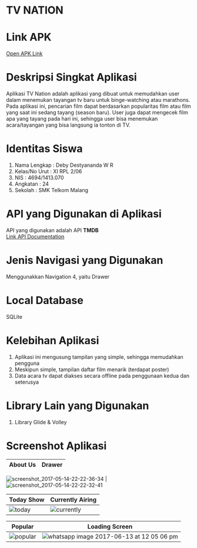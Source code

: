 # TV NATION
# Link APK
[Open APK Link](https://drive.google.com/file/d/0Byte9HRlWLcUSXl1V1Itb2xRRlE/view?usp=sharing)
# Deskripsi Singkat Aplikasi
Aplikasi TV Nation adalah aplikasi yang dibuat untuk memudahkan user dalam menemukan tayangan tv baru untuk binge-watching atau marathons. Pada aplikasi ini, pencarian film dapat berdasarkan popularitas film atau film yang saat ini sedang tayang (season baru). User juga dapat mengecek film apa yang tayang pada hari ini, sehingga user bisa menemukan acara/tayangan yang bisa langsung ia tonton di TV.
<br>
# Identitas Siswa
1. Nama Lengkap   : Deby Destyananda W R
2. Kelas/No Urut  : XI RPL 2/06
3. NIS            : 4694/1413.070
4. Angkatan       : 24
5. Sekolah        : SMK Telkom Malang
# API yang Digunakan di Aplikasi
API yang digunakan adalah API <b>TMDB</b>
<br> [Link API Documentation](https://www.themoviedb.org/documentation/api)
# Jenis Navigasi yang Digunakan
Menggunakkan Navigation 4, yaitu Drawer

# Local Database
SQLite

# Kelebihan Aplikasi
1. Aplikasi ini mengusung tampilan yang simple, sehingga memudahkan pengguna
2. Meskipun simple, tampilan daftar film menarik (terdapat poster)
3. Data acara tv dapat diakses secara offline pada penggunaan kedua dan seterusya

# Library Lain yang Digunakan
1. Library Glide & Volley

# Screenshot Aplikasi
About Us | Drawer 
------------ | ------------- 
![screenshot_2017-05-14-22-22-36-34](https://cloud.githubusercontent.com/assets/22131289/26035450/600a9484-38f6-11e7-82d9-6dec8be7cb4e.png)
|![screenshot_2017-05-14-22-22-32-41](https://cloud.githubusercontent.com/assets/22131289/26035453/605268ae-38f6-11e7-9be4-cdeb4b9dfa93.png)


Today Show | Currently Airing 
------------ | ------------- 
![today](https://user-images.githubusercontent.com/22131289/27066918-c0296adc-5031-11e7-9c88-929ebc6f05b9.jpeg)|![currently](https://user-images.githubusercontent.com/22131289/27066926-cd7609ac-5031-11e7-80a4-6d71c9f50a68.jpeg)

Popular | Loading Screen
------------ | -------------
![popular](https://user-images.githubusercontent.com/22131289/27066911-b3ae7cd4-5031-11e7-88e2-6e1407bb2d7f.jpeg)|![whatsapp image 2017-06-13 at 12 05 06 pm](https://user-images.githubusercontent.com/22131289/27066820-f5b2f1e2-5030-11e7-927e-b95d73f52fa9.jpeg)


